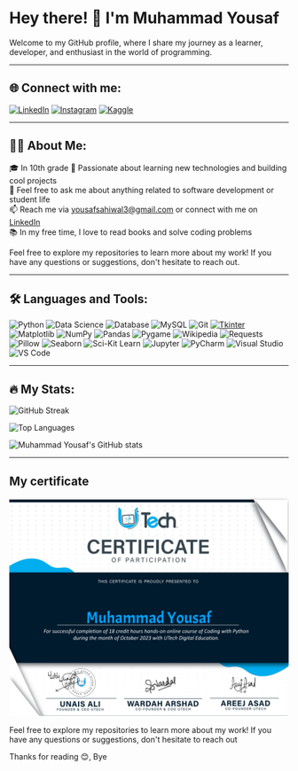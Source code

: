 # Hey there! 👋 I'm Muhammad Yousaf

Welcome to my GitHub profile, where I share my journey as a learner, developer, and enthusiast in the world of programming.

---

## 🌐 Connect with me:

[![LinkedIn](https://img.shields.io/badge/-LinkedIn-blue?style=flat&logo=Linkedin&logoColor=white&link=https://www.linkedin.com/in/yousaf-khurram-9535b130b/)](https://www.linkedin.com/in/yousaf-khurram-9535b130b/)
[![Instagram](https://img.shields.io/badge/-Instagram-E4405F?style=flat&logo=Instagram&logoColor=white&link=https://www.instagram.com/selfishyousaf/)](https://www.instagram.com/selfishyousaf/)
[![Kaggle](https://img.shields.io/badge/-Kaggle-20BEFF?style=flat&logo=Kaggle&logoColor=white&link=https://www.kaggle.com/yousafkhurram)](https://www.kaggle.com/yousafkhurram)

---

## 🧑‍💻 About Me:

🎓 In 10th grade
🌱 Passionate about learning new technologies and building cool projects  
💬 Feel free to ask me about anything related to software development or student life  
📫 Reach me via [yousafsahiwal3@gmail.com](mailto:yousafsahiwal3@gmail.com) or connect with me on [LinkedIn](https://www.linkedin.com/in/yousaf-khurram-9535b130b/)  
📚 In my free time, I love to read books and solve coding problems

Feel free to explore my repositories to learn more about my work! If you have any questions or suggestions, don't hesitate to reach out.

---

## 🛠️ Languages and Tools:

![Python](https://img.shields.io/badge/-Python-3776AB?style=flat&logo=Python&logoColor=white)
![Data Science](https://img.shields.io/badge/-Data%20Science-4B8BBE?style=flat&logo=Jupyter&logoColor=white)
![Database](https://img.shields.io/badge/-Database-003B57?style=flat&logo=MySQL&logoColor=white)
![MySQL](https://img.shields.io/badge/-MySQL-4479A1?style=flat&logo=MySQL&logoColor=white)
![Git](https://img.shields.io/badge/-Git-F05032?style=flat&logo=Git&logoColor=white)
[![Tkinter](https://img.shields.io/badge/-Tkinter-3776AB?style=flat&logo=Python&logoColor=white)](https://docs.python.org/3/library/tkinter.html)
![Matplotlib](https://img.shields.io/badge/-Matplotlib-004576?style=flat&logo=Matplotlib&logoColor=white)
![NumPy](https://img.shields.io/badge/-NumPy-013243?style=flat&logo=NumPy&logoColor=white)
![Pandas](https://img.shields.io/badge/-Pandas-150458?style=flat&logo=Pandas&logoColor=white)
![Pygame](https://img.shields.io/badge/-Pygame-00A300?style=flat&logo=Pygame&logoColor=white)
![Wikipedia](https://img.shields.io/badge/-Wikipedia-000000?style=flat&logo=Wikipedia&logoColor=white)
![Requests](https://img.shields.io/badge/-Requests-000000?style=flat&logo=Python&logoColor=white)
![Pillow](https://img.shields.io/badge/-Pillow-3776AB?style=flat&logo=Python&logoColor=white)
![Seaborn](https://img.shields.io/badge/-Seaborn-3776AB?style=flat&logo=Seaborn&logoColor=white)
![Sci-Kit Learn](https://img.shields.io/badge/-Scikit--Learn-F7931E?style=flat&logo=scikit-learn&logoColor=white)
![Jupyter](https://img.shields.io/badge/-Jupyter-F37626?style=flat&logo=Jupyter&logoColor=white)
![PyCharm](https://img.shields.io/badge/-PyCharm-000000?style=flat&logo=PyCharm&logoColor=white)
![Visual Studio](https://img.shields.io/badge/-Visual%20Studio-5C2D91?style=flat&logo=Visual%20Studio&logoColor=white)
![VS Code](https://img.shields.io/badge/-VS%20Code-007ACC?style=flat&logo=Visual%20Studio%20Code&logoColor=white)

---

## 🔥 My Stats:

![GitHub Streak](https://github-readme-streak-stats.herokuapp.com/?user=iamproprogramr&theme=radical)

![Top Languages](https://github-readme-stats.vercel.app/api/top-langs/?username=iamproprogramr&layout=compact&theme=radical)

![Muhammad Yousaf's GitHub stats](https://github-readme-stats.vercel.app/api?username=iamproprogramr&show_icons=true&theme=radical)

---




## My certificate

![iamproprogramr](certificate.png)


Feel free to explore my repositories to learn more about my work! If you have any questions or suggestions, don't hesitate to reach out

Thanks for reading 😊,
Bye
